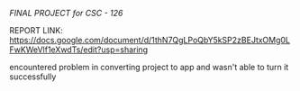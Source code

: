 *FINAL PROJECT for CSC - 126*

REPORT LINK: https://docs.google.com/document/d/1thN7QgLPoQbY5kSP2zBEJtxOMg0LFwKWeVlf1eXwdTs/edit?usp=sharing

encountered problem in converting project to app and wasn't able to turn it successfully
